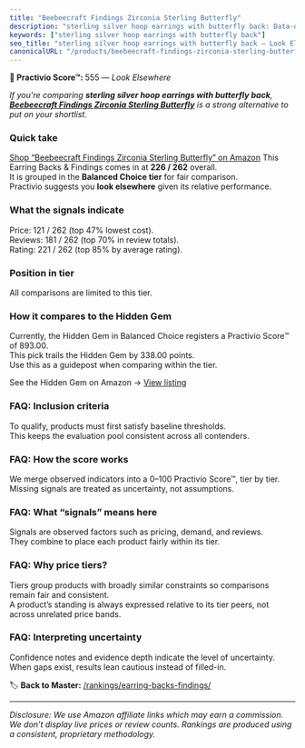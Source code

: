 ```yaml
---
title: "Beebeecraft Findings Zirconia Sterling Butterfly"
description: "sterling silver hoop earrings with butterfly back: Data-driven ranking using the Practivio Score™. Positioned by quality, value, demand, findability, momentum."
keywords: ["sterling silver hoop earrings with butterfly back"]
seo_title: "sterling silver hoop earrings with butterfly back — Look Elsewhere (2025)"
canonicalURL: "/products/beebeecraft-findings-zirconia-sterling-butterfly-B0BT9RPLLX/"
---
```


**🚫 Practivio Score™:** 555 — _Look Elsewhere_


*If you're comparing **sterling silver hoop earrings with butterfly back**, **[Beebeecraft Findings Zirconia Sterling Butterfly](https://www.amazon.com/dp/B0BT9RPLLX?tag=practivio-20)** is a strong alternative to put on your shortlist.*
### Quick take
[Shop “Beebeecraft Findings Zirconia Sterling Butterfly” on Amazon](https://www.amazon.com/dp/B0BT9RPLLX?tag=practivio-20)
This Earring Backs & Findings comes in at **226 / 262** overall.  
It is grouped in the **Balanced Choice tier** for fair comparison.  
Practivio suggests you **look elsewhere** given its relative performance.

### What the signals indicate
Price: 121 / 262 (top 47% lowest cost).  
Reviews: 181 / 262 (top 70% in review totals).  
Rating: 221 / 262 (top 85% by average rating).  

### Position in tier
All comparisons are limited to this tier.

### How it compares to the Hidden Gem
Currently, the Hidden Gem in Balanced Choice registers a Practivio Score™ of 893.00.  
This pick trails the Hidden Gem by 338.00 points.  
Use this as a guidepost when comparing within the tier.  

See the Hidden Gem on Amazon → [View listing](https://www.amazon.com/dp/B083428HLR?tag=practivio-20)

### FAQ: Inclusion criteria
To qualify, products must first satisfy baseline thresholds.  
This keeps the evaluation pool consistent across all contenders.

### FAQ: How the score works
We merge observed indicators into a 0–100 Practivio Score™, tier by tier.  
Missing signals are treated as uncertainty, not assumptions.

### FAQ: What “signals” means here
Signals are observed factors such as pricing, demand, and reviews.  
They combine to place each product fairly within its tier.

### FAQ: Why price tiers?
Tiers group products with broadly similar constraints so comparisons remain fair and consistent.  
A product’s standing is always expressed relative to its tier peers, not across unrelated price bands.

### FAQ: Interpreting uncertainty
Confidence notes and evidence depth indicate the level of uncertainty.  
When gaps exist, results lean cautious instead of filled-in.


🏷️ **Back to Master:** [/rankings/earring-backs-findings/](/rankings/earring-backs-findings/)

---
_Disclosure: We use Amazon affiliate links which may earn a commission. We don’t display live prices or review counts. Rankings are produced using a consistent, proprietary methodology._
